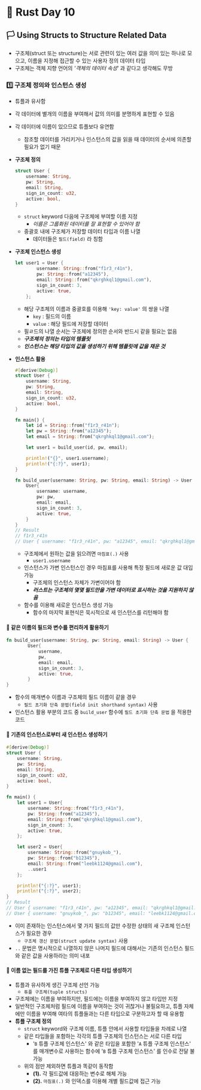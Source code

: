 # 🦀 Rust Day 10

## **🏳️ Using Structs to Structure Related Data**
- 구조체(struct 또는 structure)는 서로 관련이 있는 여러 값을 의미 있는 하나로 모으고, 이름을 지정해 접근할 수 있는 사용자 정의 데이터 타입
- 구조체는 객체 지향 언어의 _'객체의 데이터 속성'_ 과 같다고 생각해도 무방

### **1️⃣ 구조체 정의와 인스턴스 생성**
- 튜플과 유사함
- 각 데이터에 별개의 이름을 부여해서 값의 의미를 분명하게 표현할 수 있음
- 각 데이터에 이름이 있으므로 튜플보다 유연함
  - 참조할 데이터를 가리키거나 인스턴스의 값을 읽을 때 데이터의 순서에 의존할 필요가 없기 때문
- **구조체 정의**

    ```rust
    struct User {
        username: String,
        pw: String,
        email: String,
        sign_in_count: u32,
        active: bool,
    }
    ```
  - `struct` keyword 다음에 구조체에 부여할 이름 지정
    - _이름은 그룹화된 데이터를 잘 표현할 수 있어야 함_
  - 중괄호 내에 구조체가 저장할 데이터 타입과 이름 나열
    - 데이터들은 `필드(field)` 라 칭함
- **구조체 인스턴스 생성**

    ```rust
    let user1 = User {
            username: String::from("f1r3_r41n"),
            pw: String::from("a12345"),
            email: String::from("qkrghkql1@gmail.com"),
            sign_in_count: 3,
            active: true,
        };
    ```
  - 해당 구조체의 이름과 중괄호를 이용해 `'key: value'` 의 쌍을 나열
    - `key` : 필드의 이름
    - `value` : 해당 필드에 저장할 데이터
  - 필ㄹ드의 나열 순서는 구조체에 정의한 순서와 반드시 같을 필요는 없음
  - **_구조체의 정의는 타입의 템플릿_**
  - **_인스턴스는 해당 타입의 값을 생성하기 위해 템플릿에 값을 채운 것_**
- **인스턴스 활용**

    ```rust
    #[derive(Debug)]
    struct User {
        username: String,
        pw: String,
        email: String,
        sign_in_count: u32,
        active: bool,
    }

    fn main() {
        let id = String::from("f1r3_r41n");
        let pw = String::from("a12345");
        let email = String::from("qkrghkql1@gmail.com");

        let user1 = build_user(id, pw, email);

        println!("{}", user1.username);
        println!("{:?}", user1);
    }

    fn build_user(username: String, pw: String, email: String) -> User {
        User{
            username: username,
            pw: pw,
            email: email,
            sign_in_count: 3,
            active: true,
        }
    }
    // Result
    // f1r3_r41n
    // User { username: "f1r3_r41n", pw: "a12345", email: "qkrghkql1@gmail.com", sign_in_count: 3, active: true }
    ```
  - 구조체에서 원하는 값을 읽으려면 `마침표(.)` 사용
    - `user1.username`
  - 인스턴스가 가변 인스턴스인 경우 마침표를 사용해 특정 필드에 새로운 값 대입 가능
    - 구조체의 인스턴스 자체가 가변이어야 함
    - **_러스트는 구조체의 몇몇 필드만을 가변 데이터로 표시하는 것을 지원하지 않음_**
  - 함수를 이용해 새로운 인스턴스 생성 가능
    - 함수의 마지막 표현식은 묵시적으로 새 인스턴스를 리턴해야 함

#### **🤔 같은 이름의 필드와 변수를 편리하게 활용하기**

```rust
fn build_user(username: String, pw: String, email: String) -> User {
        User{
            username,
            pw,
            email: email,
            sign_in_count: 3,
            active: true,
        }
}
```
- 함수의 매개변수 이름과 구조체의 필드 이름이 같을 경우
  - `필드 초기화 단축 문법(field init shorthand syntax)` 사용
- 인스턴스 활용 부분의 코드 중 `build_user` 함수에 `필드 초기화 단축 문법` 을 적용한 코드

#### **🤔 기존의 인스턴스로부터 새 인스턴스 생성하기**

```rust
#[derive(Debug)]
struct User {
    username: String,
    pw: String,
    email: String,
    sign_in_count: u32,
    active: bool,
}

fn main() {
    let user1 = User{
        username: String::from("f1r3_r41n"),
        pw: String::from("a12345"),
        email: String::from("qkrghkql1@gmail.com"),
        sign_in_count: 3,
        active: true,
    };

    let user2 = User{
        username: String::from("gnuykob_"),
        pw: String::from("b12345"),
        email: String::from("leebk1124@gmail.com"),
        ..user1
    };

    println!("{:?}", user1);
    println!("{:?}", user2);
}
// Result
// User { username: "f1r3_r41n", pw: "a12345", email: "qkrghkql1@gmail.com", sign_in_count: 3, active: true }
// User { username: "gnuykob_", pw: "b12345", email: "leebk1124@gmail.com", sign_in_count: 3, active: true }
```
- 이미 존재하는 인스턴스에서 몇 가지 필드의 값만 수정한 상태의 새 구조체 인스턴스가 필요한 경우
  - `구조체 갱신 문법(struct update syntax)` 사용
- `..` 문법은 명시적으로 나열하지 않은 나머지 필드에 대해서는 기존의 인스턴스 필드와 같은 값을 사용하라는 의미 내포

#### **🤔 이름 없는 필드를 가진 튜플 구조체로 다른 타입 생성하기**
- 튜플과 유사하게 생긴 구조체 선언 가능
  - `튜플 구조체(tuple structs)`
- 구조체에는 이름을 부여하지만, 필드에는 이름을 부여하지 않고 타입만 지정
- 일반적인 구조체처럼 필드에 이름을 부여하는 것이 귀찮거나 불필요하고, 튜플 자체에만 이름을 부여해 여타의 튜플들과는 다른 타입으로 구분하고자 할 때 유용함
- **튜플 구조체 정의**
  - `struct` keyword와 구조체 이름, 튜플 안에서 사용할 타입들을 차례로 나열
  - 같은 타입들을 포함하는 각각의 튜플 구조체의 인스턴스는 서로 다른 타입
    - '`B` 튜플 구조체 인스턴스' 와 같은 타입을 포함한 '`A` 튜플 구조체 인스턴스' 를 매개변수로 사용하는 함수에 '`B` 튜플 구조체 인스턴스' 를 인수로 전달 불가능
  - 위의 점만 제외하면 튜플과 똑같이 동작함
    - **(1).** 각 필드값에 대응하는 변수로 해체 가능
    - **(2).** `마침표(.)` 와 인덱스를 이용해 개별 필드값에 접근 가능